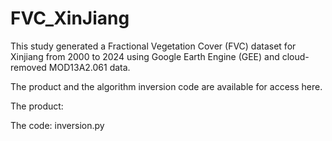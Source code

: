 # FVC_XinJiang

This study generated a Fractional Vegetation Cover (FVC) dataset for Xinjiang from 2000 to 2024 using Google Earth Engine (GEE) and cloud-removed MOD13A2.061 data. 

The product and the algorithm inversion code are available for access here.

The product: 

The code: inversion.py
